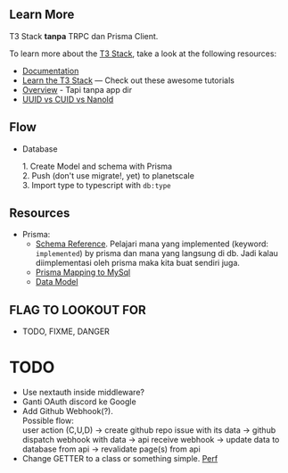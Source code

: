 ## Learn More

T3 Stack <strong>tanpa</strong> TRPC dan Prisma Client.

To learn more about the [T3 Stack](https://create.t3.gg/), take a look at the following resources:

- [Documentation](https://create.t3.gg/)
- [Learn the T3 Stack](https://create.t3.gg/en/faq#what-learning-resources-are-currently-available) — Check out these awesome tutorials
- [Overview](https://www.youtube.com/watch?v=VJH8dsPtbeU) - Tapi tanpa app dir
- [UUID vs CUID vs NanoId](https://dev.to/harshhhdev/uuidguid-cuid-nanoid-whats-the-difference-5dj1)

## Flow

- Database

  1\. Create Model and schema with Prisma\
  2\. Push (don't use migrate!, yet) to planetscale\
  3\. Import type to typescript with `db:type`

## Resources

- Prisma:
  - [Schema Reference](https://www.prisma.io/docs/reference/api-reference/prisma-schema-reference). Pelajari mana yang implemented (keyword: `implemented`) by prisma dan mana yang langsung di db. Jadi kalau diimplementasi oleh prisma maka kita buat sendiri juga.
  - [Prisma Mapping to MySql](https://www.prisma.io/docs/concepts/database-connectors/mysql#type-mapping-between-mysql-to-prisma-schema)
  - [Data Model](https://www.prisma.io/docs/concepts/components/prisma-schema/data-model#defining-models)

## FLAG TO LOOKOUT FOR

- TODO, FIXME, DANGER

# TODO

- Use nextauth inside middleware?
- Ganti OAuth discord ke Google
- Add Github Webhook(?).\
  Possible flow:\
  user action (C,U,D) -> create github repo issue with its data -> github dispatch webhook with data -> api receive webhook -> update data to database from api -> revalidate page(s) from api
- Change GETTER to a class or something simple. [Perf](https://webreflection.medium.com/js-benchmarking-lazy-getters-9b132f45c15e)
